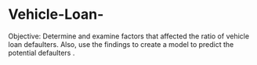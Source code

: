 # Vehicle-Loan-
Objective: Determine and examine factors that affected the ratio of vehicle loan defaulters. Also, use the findings to create a model to predict the potential defaulters .
